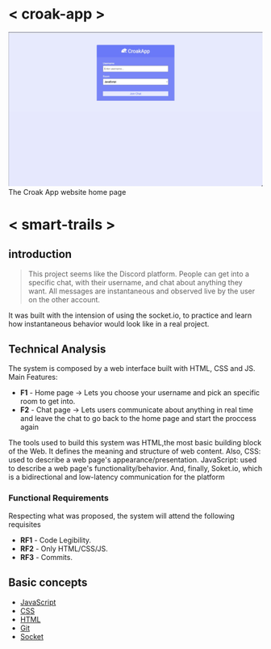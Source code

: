 # < croak-app >

<fig>
<img src="./public/imgs/croak-app-homepage.jpeg" alt="Home page of the website">
<figcaption>The Croak App website home page</figcaption>
</fig>

# < smart-trails >

## introduction

> This project
> seems like the Discord platform. People can get into a specific chat, with their username, and chat about anything they want. All messages are instantaneous and observed live by the user on the other account.

It was built with the intension of using the socket.io, to practice and learn how instantaneous behavior would look like in a real project.

## Technical Analysis

The system is composed by a web interface built with HTML, CSS and JS. Main Features:

- **F1** - Home page -> Lets you choose your username and pick an specific room to get into.
- **F2** - Chat page -> Lets users communicate about anything in real time and leave the chat to go back to the home page and start the proccess again

The tools used to build this system was HTML,the most basic building block of the Web. It defines the meaning and structure of web content. Also, CSS: used to describe a web page's appearance/presentation. JavaScript: used to describe a web page's functionality/behavior. And, finally, Soket.io, which is a bidirectional and low-latency communication for the platform

### Functional Requirements

Respecting what was proposed, the system will attend the following requisites

- **RF1** - Code Legibility.
- **RF2** - Only HTML/CSS/JS.
- **RF3** - Commits.

## Basic concepts

- [JavaScript](https://developer.mozilla.org/en-US/docs/Web/JavaScript)
- [CSS](https://www.w3schools.com/css/)
- [HTML](https://www.w3schools.com/html/)
- [Git](https://git-scm.com/)
- [Socket](https://socket.io/)
